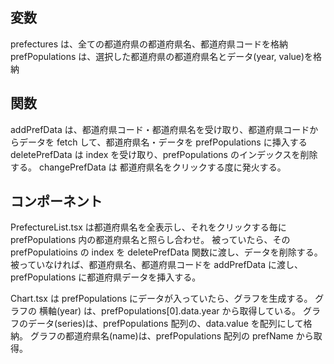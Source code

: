 ## 変数

prefectures は、全ての都道府県の都道府県名、都道府県コードを格納
prefPopulations は、選択した都道府県の都道府県名とデータ(year, value)を格納

## 関数

addPrefData は、都道府県コード・都道府県名を受け取り、都道府県コードからデータを fetch して、都道府県名・データを prefPopulations に挿入する
deletePrefData は index を受け取り、prefPopulations のインデックスを削除する。
changePrefData は 都道府県名をクリックする度に発火する。

## コンポーネント

PrefectureList.tsx は都道府県名を全表示し、それをクリックする毎に prefPopulations 内の都道府県名と照らし合わせ。
被っていたら、その prefPopulatioins の index を deletePrefData 関数に渡し、データを削除する。
被っていなければ、都道府県名、都道府県コードを addPrefData に渡し、prefPopulations に都道府県データを挿入する。

Chart.tsx は prefPopulations にデータが入っていたら、グラフを生成する。
グラフの 横軸(year) は、prefPopulations[0].data.year から取得している。
グラフのデータ(series)は、prefPopulations 配列の、data.value を配列にして格納。
グラフの都道府県名(name)は、prefPopulations 配列の prefName から取得。

